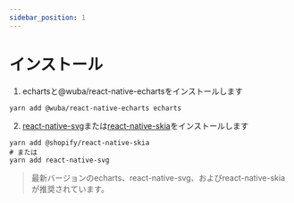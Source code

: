 ```yaml
---
sidebar_position: 1
---
```


# インストール

1. echartsと@wuba/react-native-echartsをインストールします

```shell
yarn add @wuba/react-native-echarts echarts
```

2. [react-native-svg](https://github.com/software-mansion/react-native-svg)または[react-native-skia](https://github.com/shopify/react-native-skia)をインストールします

```shell
yarn add @shopify/react-native-skia
# または
yarn add react-native-svg
```

> 最新バージョンのecharts、react-native-svg、およびreact-native-skiaが推奨されています。

